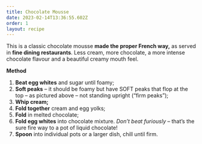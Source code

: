 ```yaml
---
title: Chocolate Mousse
date: 2023-02-14T13:36:55.602Z
order: 1
layout: recipe
---
```

This is a classic chocolate mousse **made the proper French way,** as served in **fine dining restaurants**. Less cream, more chocolate, a more intense chocolate flavour and a beautiful creamy mouth feel.



**M﻿ethod**

1. **Beat egg whites** and sugar until foamy;
2. **Soft peaks** – it should be foamy but have SOFT peaks that flop at the top – as pictured above – not standing upright (“firm peaks”);
3. **Whip cream;**
4. **Fold together** cream and egg yolks;
5. **Fold** in melted chocolate;
6. **Fold egg whites** into chocolate mixture. *Don’t beat furiously* – that’s the sure fire way to a pot of liquid chocolate!
7. **Spoon** into individual pots or a larger dish, chill until firm.